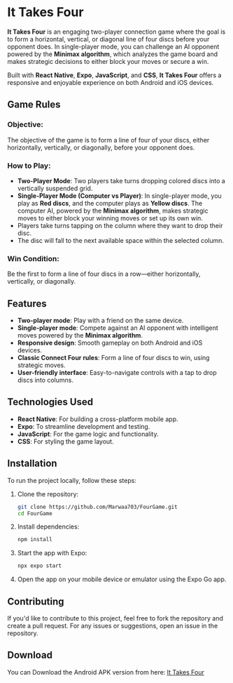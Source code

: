 # It Takes Four

**It Takes Four** is an engaging two-player connection game where the goal is to form a horizontal, vertical, or diagonal line of four discs before your opponent does. In single-player mode, you can challenge an AI opponent powered by the **Minimax algorithm**, which analyzes the game board and makes strategic decisions to either block your moves or secure a win.

Built with **React Native**, **Expo**, **JavaScript**, and **CSS**, **It Takes Four** offers a responsive and enjoyable experience on both Android and iOS devices.

## Game Rules

### Objective:
The objective of the game is to form a line of four of your discs, either horizontally, vertically, or diagonally, before your opponent does. 

### How to Play:
- **Two-Player Mode**: Two players take turns dropping colored discs into a vertically suspended grid.
- **Single-Player Mode (Computer vs Player)**: In single-player mode, you play as **Red discs**, and the computer plays as **Yellow discs**. The computer AI, powered by the **Minimax algorithm**, makes strategic moves to either block your winning moves or set up its own win.
- Players take turns tapping on the column where they want to drop their disc.
- The disc will fall to the next available space within the selected column.

### Win Condition:
Be the first to form a line of four discs in a row—either horizontally, vertically, or diagonally.

## Features

- **Two-player mode**: Play with a friend on the same device.
- **Single-player mode**: Compete against an AI opponent with intelligent moves powered by the **Minimax algorithm**.
- **Responsive design**: Smooth gameplay on both Android and iOS devices.
- **Classic Connect Four rules**: Form a line of four discs to win, using strategic moves.
- **User-friendly interface**: Easy-to-navigate controls with a tap to drop discs into columns.

## Technologies Used

- **React Native**: For building a cross-platform mobile app.
- **Expo**: To streamline development and testing.
- **JavaScript**: For the game logic and functionality.
- **CSS**: For styling the game layout.

## Installation

To run the project locally, follow these steps:

1. Clone the repository:

    ```bash
    git clone https://github.com/Marwaa703/FourGame.git
    cd FourGame
    ```

2. Install dependencies:

    ```bash
    npm install
    ```

3. Start the app with Expo:

    ```bash
   npx expo start
    ```

4. Open the app on your mobile device or emulator using the Expo Go app.

## Contributing

If you'd like to contribute to this project, feel free to fork the repository and create a pull request. For any issues or suggestions, open an issue in the repository.

## Download 

You can Download the Android APK version from here: [It Takes Four](https://expo.dev/artifacts/eas/n3yH4VzFFPyJqiLUtViqEC.apk)


